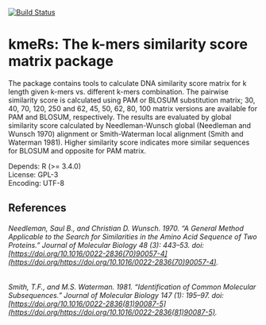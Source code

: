 [![Build Status](https://travis-ci.com/RafalUrniaz/kmeRs.svg?branch=master)](https://travis-ci.com/RafalUrniaz/kmeRs)

# kmeRs: The k-mers similarity score matrix package

The package contains tools to calculate DNA similarity score matrix for k length given k-mers vs. different k-mers combination. The pairwise similarity score is calculated using PAM or BLOSUM substitution matrix; 30, 40, 70, 120, 250 and 62, 45, 50, 62, 80, 100 matrix versions are available for PAM and BLOSUM, respectively. The results are evaluated by global similarity score calculated by Needleman-Wunsch global (Needleman and Wunsch 1970) alignment or Smith-Waterman local alignment (Smith and Waterman 1981). Higher similarity score indicates more similar sequences for BLOSUM and opposite for PAM matrix.

Depends: R (>= 3.4.0) <br/>
License: GPL-3 <br/>
Encoding: UTF-8<br/> 

References
----------
###### Needleman, Saul B., and Christian D. Wunsch. 1970. “A General Method Applicable to the Search for Similarities in the Amino Acid Sequence of Two Proteins.” *Journal of Molecular Biology* 48 (3): 443–53. doi:[https://doi.org/10.1016/0022-2836(70)90057-4](https://doi.org/https://doi.org/10.1016/0022-2836(70)90057-4).  
###### Smith, T.F., and M.S. Waterman. 1981. “Identification of Common Molecular Subsequences.” *Journal of Molecular Biology* 147 (1): 195–97. doi:[https://doi.org/10.1016/0022-2836(81)90087-5](https://doi.org/https://doi.org/10.1016/0022-2836(81)90087-5).


